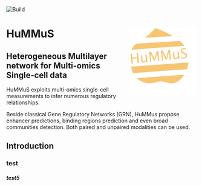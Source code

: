![Build](https://github.com/cantinilab/HuMMuS/____/badge.svg?branch=main)

# HuMMuS <img src="Figures/hummus_logo.png" align="right" width="180"/>
## Heterogeneous Multilayer network for Multi-omics Single-cell data 

HuMMuS exploits multi-omics single-cell measurements to infer numerous regulatory relationships.


Beside classical Gene Regulatory Networks (GRN), HuMMus propose enhancer predictions, binding regions prediction and even broad communities detection.
Both paired and unpaired modalities can be used.

## Introduction
### test
##### test5


